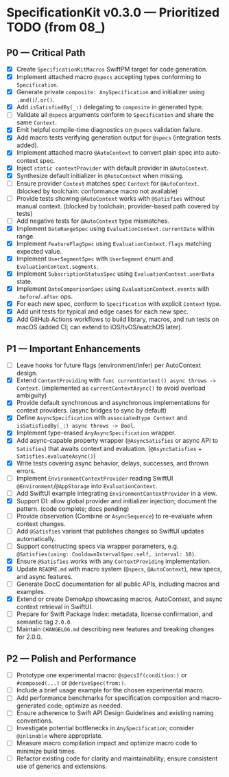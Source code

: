 # SpecificationKit v0.3.0 — Prioritized TODO (from 08_)

## P0 — Critical Path
- [x] Create `SpecificationKitMacros` SwiftPM target for code generation.
- [x] Implement attached macro `@specs` accepting types conforming to `Specification`.
- [x] Generate private `composite: AnySpecification` and initializer using `.and()`/`.or()`.
- [x] Add `isSatisfiedBy(_:)` delegating to `composite` in generated type.
- [ ] Validate all `@specs` arguments conform to `Specification` and share the same `Context`.
- [x] Emit helpful compile-time diagnostics on `@specs` validation failure.
- [x] Add macro tests verifying generation output for `@specs` (integration tests added).
- [x] Implement attached macro `@AutoContext` to convert plain spec into auto-context spec.
- [x] Inject `static contextProvider` with default provider in `@AutoContext`.
- [x] Synthesize default initializer in `@AutoContext` when missing.
- [ ] Ensure provider `Context` matches spec `Context` for `@AutoContext`. (blocked by toolchain: conformance macro not available)
- [ ] Provide tests showing `@AutoContext` works with `@Satisfies` without manual context. (blocked by toolchain; provider-based path covered by tests)
- [ ] Add negative tests for `@AutoContext` type mismatches.
- [x] Implement `DateRangeSpec` using `EvaluationContext.currentDate` within range.
- [x] Implement `FeatureFlagSpec` using `EvaluationContext.flags` matching expected value.
- [x] Implement `UserSegmentSpec` with `UserSegment` enum and `EvaluationContext.segments`.
- [x] Implement `SubscriptionStatusSpec` using `EvaluationContext.userData` state.
- [x] Implement `DateComparisonSpec` using `EvaluationContext.events` with `.before`/`.after` ops.
- [x] For each new spec, conform to `Specification` with explicit `Context` type.
- [x] Add unit tests for typical and edge cases for each new spec.
- [x] Add GitHub Actions workflows to build library, macros, and run tests on macOS (added CI; can extend to iOS/tvOS/watchOS later).

## P1 — Important Enhancements
- [ ] Leave hooks for future flags (environment/infer) per AutoContext design.
- [x] Extend `ContextProviding` with `func currentContext() async throws -> Context`. (implemented as `currentContextAsync()` to avoid overload ambiguity)
- [x] Provide default synchronous and asynchronous implementations for context providers. (async bridges to sync by default)
- [x] Define `AsyncSpecification` with `associatedtype Context` and `isSatisfiedBy(_:) async throws -> Bool`.
- [x] Implement type-erased `AnyAsyncSpecification` wrapper.
- [x] Add async-capable property wrapper (`@AsyncSatisfies` or async API to `Satisfies`) that awaits context and evaluation. (`@AsyncSatisfies` + `Satisfies.evaluateAsync()`)
- [x] Write tests covering async behavior, delays, successes, and thrown errors.
- [ ] Implement `EnvironmentContextProvider` reading SwiftUI `@Environment`/`@AppStorage` into `EvaluationContext`.
- [ ] Add SwiftUI example integrating `EnvironmentContextProvider` in a view.
- [x] Support DI: allow global provider and initializer injection; document the pattern. (code complete; docs pending)
- [ ] Provide observation (Combine or `AsyncSequence`) to re-evaluate when context changes.
- [ ] Add `@Satisfies` variant that publishes changes so SwiftUI updates automatically.
- [ ] Support constructing specs via wrapper parameters, e.g. `@Satisfies(using: CooldownIntervalSpec.self, interval: 10)`.
- [x] Ensure `@Satisfies` works with any `ContextProviding` implementation.
- [x] Update `README.md` with macro system (`@specs`, `@AutoContext`), new specs, and async features.
- [ ] Generate DocC documentation for all public APIs, including macros and examples.
- [x] Extend or create DemoApp showcasing macros, AutoContext, and async context retrieval in SwiftUI.
- [ ] Prepare for Swift Package Index: metadata, license confirmation, and semantic tag `2.0.0`.
- [ ] Maintain `CHANGELOG.md` describing new features and breaking changes for 2.0.0.

## P2 — Polish and Performance
- [ ] Prototype one experimental macro: `@specsIf(condition:)` or `#composed(...)` or `@deriveSpec(from:)`.
- [ ] Include a brief usage example for the chosen experimental macro.
- [ ] Add performance benchmarks for specification composition and macro-generated code; optimize as needed.
- [ ] Ensure adherence to Swift API Design Guidelines and existing naming conventions.
- [ ] Investigate potential bottlenecks in `AnySpecification`; consider `@inlinable` where appropriate.
- [ ] Measure macro compilation impact and optimize macro code to minimize build times.
- [ ] Refactor existing code for clarity and maintainability; ensure consistent use of generics and extensions.
